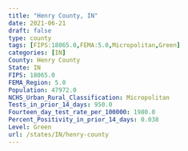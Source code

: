 ```yaml
---
title: "Henry County, IN"
date: 2021-06-21
draft: false
type: county
tags: [FIPS:18065.0,FEMA:5.0,Micropolitan,Green]
categories: [IN]
County: Henry County
State: IN
FIPS: 18065.0
FEMA_Region: 5.0
Population: 47972.0
NCHS_Urban_Rural_Classification: Micropolitan
Tests_in_prior_14_days: 950.0
Fourteen_day_test_rate_per_100000: 1980.0
Percent_Positivity_in_prior_14_days: 0.038
Level: Green
url: /states/IN/henry-county
---
```



